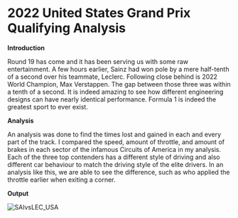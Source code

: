 # 2022 United States Grand Prix Qualifying Analysis

**Introduction**

Round 19 has come and it has been serving us with some raw entertainment. A few hours earlier, Sainz had won pole by a mere half-tenth of a second over his teammate, Leclerc. Following close behind is 2022 World Champion, Max Verstappen. The gap between those three was within a tenth of a second. It is indeed amazing to see how different engineering designs can have nearly identical performance. Formula 1 is indeed the greatest sport to ever exist.

**Analysis**

An analysis was done to find the times lost and gained in each and every part of the track. I compared the speed, amount of throttle, and amount of brakes in each sector of the infamous Circuits of America in my analysis. Each of the three top contenders has a different style of driving and also different car behaviour to match the driving style of the elite drivers. In an analysis like this, we are able to see the difference, such as who applied the throttle earlier when exiting a corner.

**Output**

![SAIvsLEC_USA](https://user-images.githubusercontent.com/93969104/197369157-03319319-e75b-434b-bd8e-fce294815c1f.png)


